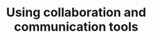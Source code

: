 ---
title: Using collaboration and communication tools
layout: default
parent: Strategies for Effective Technical Communication in Agile Development
nav_order: 1
---